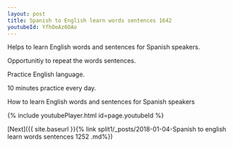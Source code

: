 ```yaml
---
layout: post
title: Spanish to English learn words sentences 1642 
youtubeId: YfhOeAz6OAo
---
```

 
 
Helps to learn English words and sentences for Spanish speakers.

Opportunitiy to repeat the words sentences. 

Practice English language. 
 
10 minutes practice every day. 
 
How to learn English words and sentences for Spanish speakers 
 
{% include youtubePlayer.html id=page.youtubeId %}
 
 
[Next]({{ site.baseurl }}{% link  split1/_posts/2018-01-04-Spanish to english learn words sentences 1252 .md%})
 
